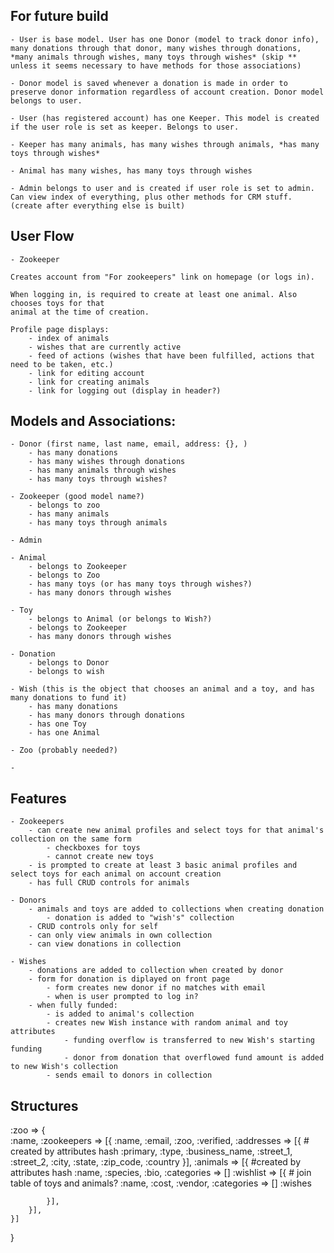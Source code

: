 ## For future build

    - User is base model. User has one Donor (model to track donor info), many donations through that donor, many wishes through donations, *many animals through wishes, many toys through wishes* (skip ** unless it seems necessary to have methods for those associations)

    - Donor model is saved whenever a donation is made in order to preserve donor information regardless of account creation. Donor model belongs to user.

    - User (has registered account) has one Keeper. This model is created if the user role is set as keeper. Belongs to user.

    - Keeper has many animals, has many wishes through animals, *has many toys through wishes*

    - Animal has many wishes, has many toys through wishes

    - Admin belongs to user and is created if user role is set to admin. Can view index of everything, plus other methods for CRM stuff. (create after everything else is built)




## User Flow

    - Zookeeper

    Creates account from "For zookeepers" link on homepage (or logs in).

    When logging in, is required to create at least one animal. Also chooses toys for that
    animal at the time of creation.

    Profile page displays:
        - index of animals
        - wishes that are currently active
        - feed of actions (wishes that have been fulfilled, actions that need to be taken, etc.)
        - link for editing account
        - link for creating animals
        - link for logging out (display in header?)
        

    

## Models and Associations:

    - Donor (first name, last name, email, address: {}, )
        - has many donations
        - has many wishes through donations
        - has many animals through wishes
        - has many toys through wishes?

    - Zookeeper (good model name?)
        - belongs to zoo
        - has many animals
        - has many toys through animals

    - Admin

    - Animal
        - belongs to Zookeeper
        - belongs to Zoo
        - has many toys (or has many toys through wishes?)
        - has many donors through wishes

    - Toy
        - belongs to Animal (or belongs to Wish?)
        - belongs to Zookeeper
        - has many donors through wishes

    - Donation
        - belongs to Donor
        - belongs to wish

    - Wish (this is the object that chooses an animal and a toy, and has many donations to fund it)
        - has many donations
        - has many donors through donations
        - has one Toy
        - has one Animal

    - Zoo (probably needed?)

    - 

## Features

    - Zookeepers
        - can create new animal profiles and select toys for that animal's collection on the same form
            - checkboxes for toys 
            - cannot create new toys
        - is prompted to create at least 3 basic animal profiles and select toys for each animal on account creation
        - has full CRUD controls for animals
    
    - Donors
        - animals and toys are added to collections when creating donation
            - donation is added to "wish's" collection
        - CRUD controls only for self
        - can only view animals in own collection
        - can view donations in collection

    - Wishes
        - donations are added to collection when created by donor
        - form for donation is diplayed on front page
            - form creates new donor if no matches with email
            - when is user prompted to log in?
        - when fully funded:
            - is added to animal's collection
            - creates new Wish instance with random animal and toy attributes
                - funding overflow is transferred to new Wish's starting funding
                - donor from donation that overflowed fund amount is added to new Wish's collection
            - sends email to donors in collection



        
    
    
    
## Structures

:zoo => {   
    :name,
    :zookeepers => [{
        :name,
        :email,
        :zoo,
        :verified,
        :addresses => [{    # created by attributes hash
            :primary,
            :type,
            :business_name, 
            :street_1,
            :street_2,
            :city,
            :state,
            :zip_code,
            :country
        }],
        :animals => [{  #created by attributes hash
            :name,
            :species,
            :bio,
            :categories => []
            :wishlist => [{     # join table of toys and animals?
                :name,
                :cost,
                :vendor,
                :categories => []
            :wishes

            }],
        }],
    }]
}